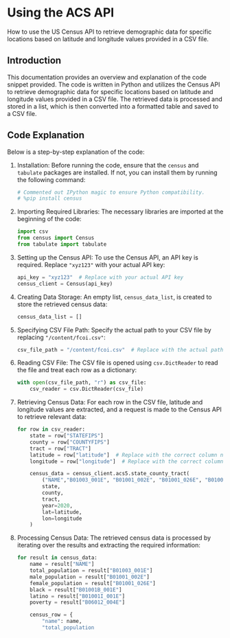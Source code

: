 # Using the ACS API
How to use the US Census API to retrieve demographic data for specific locations based on latitude and longitude values provided in a CSV file.
## Introduction
This documentation provides an overview and explanation of the code snippet provided. The code is written in Python and utilizes the Census API to retrieve demographic data for specific locations based on latitude and longitude values provided in a CSV file. The retrieved data is processed and stored in a list, which is then converted into a formatted table and saved to a CSV file.

## Code Explanation
Below is a step-by-step explanation of the code:

1. Installation:
   Before running the code, ensure that the `census` and `tabulate` packages are installed. If not, you can install them by running the following command:
   ```python
   # Commented out IPython magic to ensure Python compatibility.
   # %pip install census
   ```

2. Importing Required Libraries:
   The necessary libraries are imported at the beginning of the code:
   ```python
   import csv
   from census import Census
   from tabulate import tabulate
   ```

3. Setting up the Census API:
   To use the Census API, an API key is required. Replace `"xyz123"` with your actual API key:
   ```python
   api_key = "xyz123"  # Replace with your actual API key
   census_client = Census(api_key)
   ```

4. Creating Data Storage:
   An empty list, `census_data_list`, is created to store the retrieved census data:
   ```python
   census_data_list = []
   ```

5. Specifying CSV File Path:
   Specify the actual path to your CSV file by replacing `"/content/fcoi.csv"`:
   ```python
   csv_file_path = "/content/fcoi.csv"  # Replace with the actual path to your CSV file
   ```

6. Reading CSV File:
   The CSV file is opened using `csv.DictReader` to read the file and treat each row as a dictionary:
   ```python
   with open(csv_file_path, "r") as csv_file:
       csv_reader = csv.DictReader(csv_file)
   ```

7. Retrieving Census Data:
   For each row in the CSV file, latitude and longitude values are extracted, and a request is made to the Census API to retrieve relevant data:
   ```python
   for row in csv_reader:
       state = row["STATEFIPS"]
       county = row["COUNTYFIPS"]
       tract = row["TRACT"]
       latitude = row["latitude"]  # Replace with the correct column name for latitude
       longitude = row["longitude"]  # Replace with the correct column name for longitude

       census_data = census_client.acs5.state_county_tract(
           ("NAME","B01003_001E", "B01001_002E", "B01001_026E", "B01001B_001E", "B01001I_001E", "B06012_004E"),
           state,
           county,
           tract,
           year=2020,
           lat=latitude,
           lon=longitude
       )
   ```

8. Processing Census Data:
   The retrieved census data is processed by iterating over the results and extracting the required information:
   ```python
   for result in census_data:
       name = result["NAME"]
       total_population = result["B01003_001E"]
       male_population = result["B01001_002E"]
       female_population = result["B01001_026E"]
       black = result["B01001B_001E"]
       latino = result["B01001I_001E"]
       poverty = result["B06012_004E"]

       census_row = {
           "name": name,
           "total_population
